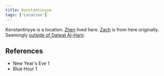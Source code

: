 ```yaml
---
title: Konstantinyye
tags: ['Location']
---
```

Konstantinyye is a location. [Zhen](/_wiki/zhen.md) lived here. [Zach](/_wiki/zach.md) is from here originally. Seemingly [outside of Dalwat Al-Harir](/_wiki/outside-of-dalwat-al-harir.md).

## References
- New Year's Eve 1
- Blue Hour 1
